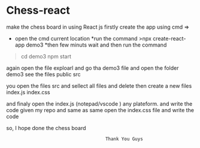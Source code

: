 # Chess-react
make the chess board in using React js
firstly create the app using cmd =>
* open the cmd current location 
*run the command >npx create-react-app demo3
*then few minuts wait and then run the command 
>cd demo3
>npm start

again open the file exploarl and go tha demo3 file and open the folder demo3 
see the files 
public 
src

you open the files src and sellect all files and delete
then create a new files 
index.js
index.css

and finaly open the index.js (notepad/vscode ) any plateform.
and write the code given my repo 
and same as same open the index.css file and write the code 




so, I hope done the chess board 

                                         Thank You Guys
